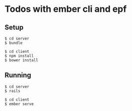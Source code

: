 # Todos with ember cli and epf 

## Setup

    $ cd server
    $ bundle

    $ cd client
    $ npm install
    $ bower install

## Running

    $ cd server
    $ rails 

    $ cd client
    $ ember serve
